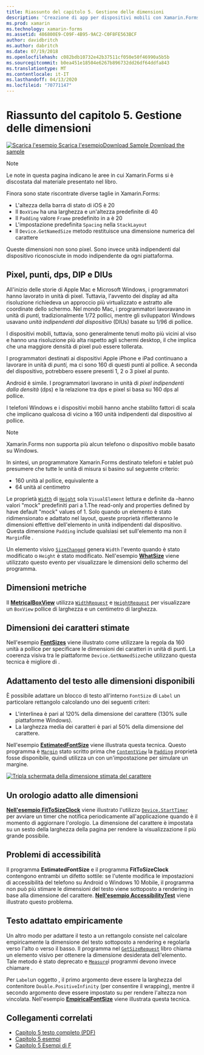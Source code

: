 ```yaml
---
title: Riassunto del capitolo 5. Gestione delle dimensioni
description: 'Creazione di app per dispositivi mobili con Xamarin.Forms: riepilogo del capitolo 5. Gestione delle dimensioni'
ms.prod: xamarin
ms.technology: xamarin-forms
ms.assetid: 486800E9-C09F-4B95-9AC2-C0F8FE563BCF
author: davidbritch
ms.author: dabritch
ms.date: 07/19/2018
ms.openlocfilehash: c082bdb10732e42b37511cf050e50f46990a5b5b
ms.sourcegitcommit: b0ea451e18504e6267b896732dd26df64ddfa843
ms.translationtype: MT
ms.contentlocale: it-IT
ms.lasthandoff: 04/13/2020
ms.locfileid: "70771147"
---
```

# <a name="summary-of-chapter-5-dealing-with-sizes"></a>Riassunto del capitolo 5. Gestione delle dimensioni

[![Scarica](~/media/shared/download.png) l'esempio Scarica l'esempioDownload Sample Download the sample](https://github.com/xamarin/xamarin-forms-book-samples/tree/master/Chapter05)

> [!NOTE]
> Le note in questa pagina indicano le aree in cui Xamarin.Forms si è discostata dal materiale presentato nel libro.

Finora sono state riscontrate diverse taglie in Xamarin.Forms:

- L'altezza della barra di stato di iOS è 20
- Il `BoxView` ha una larghezza e un'altezza predefinite di 40
- Il `Padding` valore `Frame` predefinito in a è 20
- L'impostazione predefinita `Spacing` nella `StackLayout`
- Il `Device.GetNamedSize` metodo restituisce una dimensione numerica del carattere

Queste dimensioni non sono pixel. Sono invece unità indipendenti dal dispositivo riconosciute in modo indipendente da ogni piattaforma.

## <a name="pixels-points-dps-dips-and-dius"></a>Pixel, punti, dps, DIP e DIUs

All'inizio delle storie di Apple Mac e Microsoft Windows, i programmatori hanno lavorato in unità di pixel. Tuttavia, l'avvento dei display ad alta risoluzione richiedeva un approccio più virtualizzato e astratto alle coordinate dello schermo. Nel mondo Mac, i programmatori lavoravano in unità di *punti,* tradizionalmente 1/72 pollici, mentre gli sviluppatori Windows usavano *unità indipendenti dal dispositivo* (DIUs) basate su 1/96 di pollice.

I dispositivi mobili, tuttavia, sono generalmente tenuti molto più vicini al viso e hanno una risoluzione più alta rispetto agli schermi desktop, il che implica che una maggiore densità di pixel può essere tollerata.

I programmatori destinati ai dispositivi Apple iPhone e iPad continuano a lavorare in unità di *punti,* ma ci sono 160 di questi punti al pollice. A seconda del dispositivo, potrebbero essere presenti 1, 2 o 3 pixel al punto.

Android è simile. I programmatori lavorano in unità di *pixel indipendenti dalla densità* (dps) e la relazione tra dps e pixel si basa su 160 dps al pollice.

I telefoni Windows e i dispositivi mobili hanno anche stabilito fattori di scala che implicano qualcosa di vicino a 160 unità indipendenti dal dispositivo al pollice.

> [!NOTE]
> Xamarin.Forms non supporta più alcun telefono o dispositivo mobile basato su Windows.

In sintesi, un programmatore Xamarin.Forms destinato telefoni e tablet può presumere che tutte le unità di misura si basino sul seguente criterio:

- 160 unità al pollice, equivalente a
- 64 unità al centimetro

Le proprietà [`Width`](xref:Xamarin.Forms.VisualElement.Width) di [`Height`](xref:Xamarin.Forms.VisualElement.Height) sola `VisualElement` lettura e definite da &ndash;hanno valori "mock" predefiniti pari a 1.The read-only and properties defined by have default "mock" values of 1. Solo quando un elemento è stato ridimensionato e adattato nel layout, queste proprietà rifletteranno le dimensioni effettive dell'elemento in unità indipendenti dal dispositivo. Questa dimensione `Padding` include qualsiasi set sull'elemento ma non il `Margin`file .

Un elemento visivo [`SizeChanged`](xref:Xamarin.Forms.VisualElement.SizeChanged) genera `Width` l'evento quando è stato modificato o `Height` è stato modificato. Nell'esempio [**WhatSize**](https://github.com/xamarin/xamarin-forms-book-samples/tree/master/Chapter05/WhatSize) viene utilizzato questo evento per visualizzare le dimensioni dello schermo del programma.

## <a name="metrical-sizes"></a>Dimensioni metriche

Il [**MetricalBoxView**](https://github.com/xamarin/xamarin-forms-book-samples/tree/master/Chapter05/MetricalBoxView) utilizza [`WidthRequest`](xref:Xamarin.Forms.VisualElement.WidthRequest) e [`HeightRequest`](xref:Xamarin.Forms.VisualElement.HeightRequest) per visualizzare un `BoxView` pollice di larghezza e un centimetro di larghezza.

## <a name="estimated-font-sizes"></a>Dimensioni dei caratteri stimate

Nell'esempio [**FontSizes**](https://github.com/xamarin/xamarin-forms-book-samples/tree/master/Chapter05/FontSizes) viene illustrato come utilizzare la regola da 160 unità a pollice per specificare le dimensioni dei caratteri in unità di punti. La coerenza visiva tra le piattaforme `Device.GetNamedSize`che utilizzano questa tecnica è migliore di .

## <a name="fitting-text-to-available-size"></a>Adattamento del testo alle dimensioni disponibili

È possibile adattare un blocco di testo all'interno `FontSize` di `Label` un particolare rettangolo calcolando uno dei seguenti criteri:

- L'interlinea è pari al 120% della dimensione del carattere (130% sulle piattaforme Windows).
- La larghezza media dei caratteri è pari al 50% della dimensione del carattere.

Nell'esempio [**EstimatedFontSize**](https://github.com/xamarin/xamarin-forms-book-samples/tree/master/Chapter05/EstimatedFontSize) viene illustrata questa tecnica. Questo programma è [`Margin`](xref:Xamarin.Forms.View.Margin) stato scritto prima che [`ContentView`](xref:Xamarin.Forms.ContentView) la [`Padding`](xref:Xamarin.Forms.Layout.Padding) proprietà fosse disponibile, quindi utilizza un con un'impostazione per simulare un margine.

[![Tripla schermata della dimensione stimata del carattere](images/ch05fg07-small.png "Adatta testo alle dimensioni disponibili")](images/ch05fg07-large.png#lightbox "Adatta testo alle dimensioni disponibili")

## <a name="a-fit-to-size-clock"></a>Un orologio adatto alle dimensioni

[**Nell'esempio FitToSizeClock**](https://github.com/xamarin/xamarin-forms-book-samples/tree/master/Chapter05/FitToSizeClock) viene illustrato l'utilizzo [`Device.StartTimer`](xref:Xamarin.Forms.Device.StartTimer(System.TimeSpan,System.Func{System.Boolean})) per avviare un timer che notifica periodicamente all'applicazione quando è il momento di aggiornare l'orologio. La dimensione del carattere è impostata su un sesto della larghezza della pagina per rendere la visualizzazione il più grande possibile.

## <a name="accessibility-issues"></a>Problemi di accessibilità

Il programma **EstimatedFontSize** e il programma **FitToSizeClock** contengono entrambi un difetto sottile: se l'utente modifica le impostazioni di accessibilità del telefono su Android o Windows 10 Mobile, il programma non può più stimare le dimensioni del testo viene sottoposto a rendering in base alla dimensione del carattere. [**Nell'esempio AccessibilityTest**](https://github.com/xamarin/xamarin-forms-book-samples/tree/master/Chapter05/AccessibilityTest) viene illustrato questo problema.

## <a name="empirically-fitting-text"></a>Testo adattato empiricamente

Un altro modo per adattare il testo a un rettangolo consiste nel calcolare empiricamente la dimensione del testo sottoposto a rendering e regolarla verso l'alto o verso il basso. Il programma nel [`GetSizeRequest`](xref:Xamarin.Forms.VisualElement.GetSizeRequest(System.Double,System.Double)) libro chiama un elemento visivo per ottenere la dimensione desiderata dell'elemento. Tale metodo è stato deprecato e [`Measure`](xref:Xamarin.Forms.VisualElement.Measure(System.Double,System.Double,Xamarin.Forms.MeasureFlags))i programmi devono invece chiamare .

Per `Label`un oggetto , il primo argomento deve essere la larghezza del contenitore `Double.PositiveInfinity` (per consentire il wrapping), mentre il secondo argomento deve essere impostato su per rendere l'altezza non vincolata. Nell'esempio [**EmpiricalFontSize**](https://github.com/xamarin/xamarin-forms-book-samples/tree/master/Chapter05/EmpiricalFontSize) viene illustrata questa tecnica.

## <a name="related-links"></a>Collegamenti correlati

- [Capitolo 5 testo completo (PDF)](https://download.xamarin.com/developer/xamarin-forms-book/XamarinFormsBook-Ch05-Apr2016.pdf)
- [Capitolo 5 esempi](https://github.com/xamarin/xamarin-forms-book-samples/tree/master/Chapter05)
- [Capitolo 5 Esempi di F](https://github.com/xamarin/xamarin-forms-book-samples/tree/master/Chapter05/FS)
